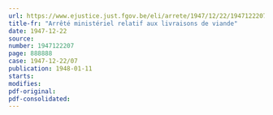 ```yaml
---
url: https://www.ejustice.just.fgov.be/eli/arrete/1947/12/22/1947122207/justel
title-fr: "Arrêté ministériel relatif aux livraisons de viande"
date: 1947-12-22
source:
number: 1947122207
page: 888888
case: 1947-12-22/07
publication: 1948-01-11
starts:
modifies:
pdf-original:
pdf-consolidated:
---
```


